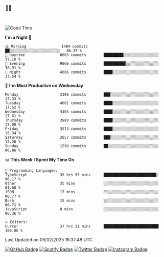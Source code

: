 ### 🤙🍺

<!-- <a href="https://github-readme-stats.vercel.app/api?username=hzak2xx&count_private=true&show_icons=true&theme=dracula">
  <img align="center" src="https://github-readme-stats.vercel.app/api?username=hzak2xx&count_private=true&show_icons=true&theme=dracula" />
</a>
</br> -->
</br>

<!--START_SECTION:waka-->
![Code Time](http://img.shields.io/badge/Code%20Time-3%2C757%20hrs%2027%20mins-blue)

**I'm a Night 🦉** 

```text
🌞 Morning                1484 commits        ██░░░░░░░░░░░░░░░░░░░░░░░   06.37 % 
🌆 Daytime                8663 commits        █████████░░░░░░░░░░░░░░░░   37.18 % 
🌃 Evening                9066 commits        ██████████░░░░░░░░░░░░░░░   38.91 % 
🌙 Night                  4086 commits        ████░░░░░░░░░░░░░░░░░░░░░   17.54 % 
```
📅 **I'm Most Productive on Wednesday** 

```text
Monday                   3106 commits        ███░░░░░░░░░░░░░░░░░░░░░░   13.33 % 
Tuesday                  4081 commits        ████░░░░░░░░░░░░░░░░░░░░░   17.52 % 
Wednesday                4104 commits        ████░░░░░░░░░░░░░░░░░░░░░   17.61 % 
Thursday                 3980 commits        ████░░░░░░░░░░░░░░░░░░░░░   17.08 % 
Friday                   3573 commits        ████░░░░░░░░░░░░░░░░░░░░░   15.34 % 
Saturday                 2857 commits        ███░░░░░░░░░░░░░░░░░░░░░░   12.26 % 
Sunday                   1598 commits        ██░░░░░░░░░░░░░░░░░░░░░░░   06.86 % 
```


📊 **This Week I Spent My Time On** 

```text
💬 Programming Languages: 
TypeScript               35 hrs 55 mins      ████████████████████████░   96.17 % 
Other                    35 mins             ░░░░░░░░░░░░░░░░░░░░░░░░░   01.60 % 
JSON                     17 mins             ░░░░░░░░░░░░░░░░░░░░░░░░░   00.77 % 
Bash                     15 mins             ░░░░░░░░░░░░░░░░░░░░░░░░░   00.71 % 
JavaScript               8 mins              ░░░░░░░░░░░░░░░░░░░░░░░░░   00.36 % 

🔥 Editors: 
Cursor                   37 hrs 21 mins      █████████████████████████   100.00 % 
```


 Last Updated on 09/02/2025 19:37:48 UTC
<!--END_SECTION:waka-->

[![GitHub Badge](https://img.shields.io/badge/GitHub-100000?style=for-the-badge&logo=github&logoColor=white)](https://github.com/hzak2xx)
[![Spotify Badge](https://img.shields.io/badge/Spotify-1ED760?&style=for-the-badge&logo=spotify&logoColor=white)](https://open.spotify.com/user/uf90s6sbbh75a1mt44clkhkvf)
[![Twitter Badge](https://img.shields.io/badge/Twitter-1DA1F2?style=for-the-badge&logo=twitter&logoColor=white)](https://twitter.com/hzak2xx)
[![Instagram Badge](https://img.shields.io/badge/Instagram-E4405F?style=for-the-badge&logo=instagram&logoColor=white)](https://www.instagram.com/hzak2xx/)
